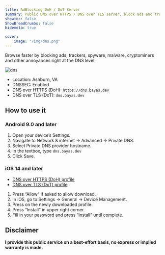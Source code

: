 ```yaml
---
title: AdBlocking DoH / DoT Server
summary: Public DNS over HTTPS / DNS over TLS server, block ads and trackers on your Android phone or iPhone.
showtoc: false
ShowBreadCrumbs: false
hidemeta: true

cover:
    image: "/img/dns.png"
---
```


Browse faster by blocking ads, trackers, spyware, malware, cryptominers and other annoyances right at the DNS level.

![dns](/img/dns.png)

- Location: Ashburn, VA
- DNSSEC: Enabled
- DNS over HTTPS (DoH): `https://dns.bayas.dev`
- DNS over TLS (DoT): `dns.bayas.dev`

## How to use it

### Android 9.0 and later

1. Open your device’s Settings.
2. Navigate to Network & internet -> Advanced -> Private DNS.
3. Select Private DNS provider hostname.
4. In the textbox, type `dns.bayas.dev`
5. Click Save.

### iOS 14 and later

- [DNS over HTTPS (DoH) profile](/resources/doh.mobileconfig)
- [DNS over TLS (DoT) profile](/resources/dot.mobileconfig)

1. Press “Allow” if asked to allow download.
2. In iOS, go to Settings -> General -> Device Management.
3. Press on the newly downloaded profile.
4. Press “Install” in upper right corner.
5. Fill in your password and press “install” until complete.

## Disclaimer
**I provide this public service on a best-effort basis, no express or implied warranty is made.**
